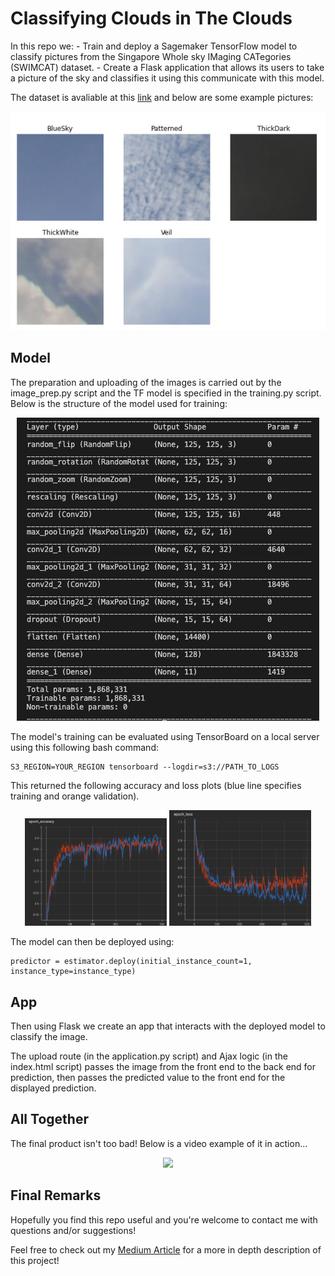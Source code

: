 # Classifying Clouds in The Clouds

In this repo we:
    - Train and deploy a Sagemaker TensorFlow model to classify pictures from the Singapore Whole sky IMaging CATegories (SWIMCAT) dataset. 
    - Create a Flask application that allows its users to take a picture of the sky and classifies it using this communicate with this model.


The dataset is avaliable at this [link](http://vintage.winklerbros.net/swimcat.htm) and below are some example pictures:


<div style="text-align:center"><img src="Assets/ex_pics.jpg" /></div>

## Model
The preparation and uploading of the images is carried out by the image_prep.py script and the TF model is specified in the training.py script. Below is the structure of the model used for training:

<div style="text-align:center"><img src="Assets/model.png" /></div>


The model's training can be evaluated using TensorBoard on a local server using this following bash command:

    S3_REGION=YOUR_REGION tensorboard --logdir=s3://PATH_TO_LOGS

This returned the following accuracy and loss plots (blue line specifies training and orange validation).

<div style = "text-align:center">
  <img src="Assets/Accuracy.png" width="45%" />
  <img src="Assets/Loss.png" width="45%" /> 
</div>


The model can then be deployed using:

    predictor = estimator.deploy(initial_instance_count=1, instance_type=instance_type)


## App
Then using Flask we create an app that interacts with the deployed model to classify the image.

The upload route (in the application.py script) and Ajax logic (in the index.html script) passes the image from the front end to the back end for prediction, then passes the predicted value to the front end for the displayed prediction. 


## All Together
The final product isn't too bad! Below is a video example of it in action...

<div style="text-align:center"><img src="Assets/CCmov.gif" width="40%" /></div>


## Final Remarks
Hopefully you find this repo useful and you're welcome to contact me with questions and/or suggestions!

Feel free to check out my [Medium Article](PLACEHOLDERLINK) for a more in depth description of this project!
